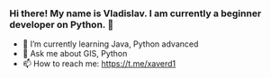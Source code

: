 ### Hi there! My name is Vladislav. I am currently a beginner developer on Python. 👋

<!--
**XaverD1992/XaverD1992** is a ✨ _special_ ✨ repository because its `README.md` (this file) appears on your GitHub profile.
-->

- 🌱 I’m currently learning Java, Python advanced
- 💬 Ask me about GIS, Python
- 📫 How to reach me: https://t.me/xaverd1


